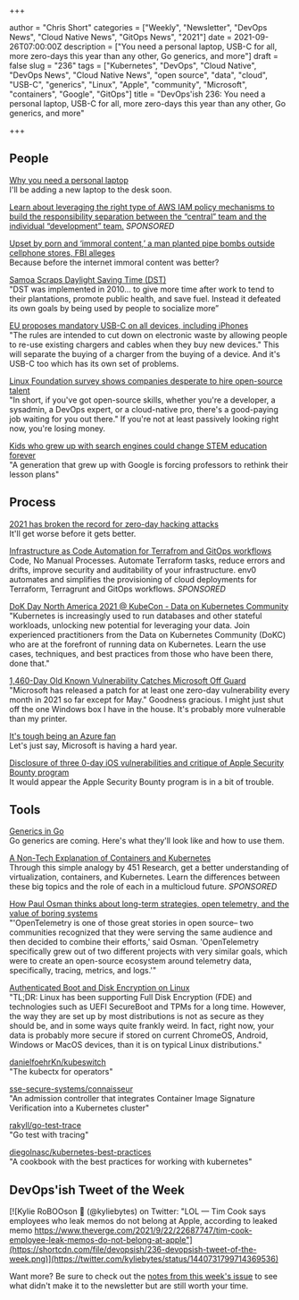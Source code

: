 +++

author = "Chris Short"
categories = ["Weekly", "Newsletter", "DevOps News", "Cloud Native News", "GitOps News", "2021"]
date = 2021-09-26T07:00:00Z
description = ["You need a personal laptop, USB-C for all, more zero-days this year than any other, Go generics, and more"]
draft = false
slug = "236"
tags = ["Kubernetes", "DevOps", "Cloud Native", "DevOps News", "Cloud Native News", "open source", "data", "cloud", "USB-C", "generics", "Linux", "Apple", "community", "Microsoft", "containers", "Google", "GitOps"]
title = "DevOps'ish 236: You need a personal laptop, USB-C for all, more zero-days this year than any other, Go generics, and more"

+++

## People

[Why you need a personal laptop](https://www.theverge.com/22671697/personal-laptop-work-security-privacy)  
I'll be adding a new laptop to the desk soon.

[Learn about leveraging the right type of AWS IAM policy mechanisms to build the responsibility separation between the “central” team and the individual “development” team.](https://goteleport.com/blog/aws-iam-in-laymans-terms/?utm_campaign=eg&utm_medium=partner&utm_source=DevOpsish) *SPONSORED*

[Upset by porn and ‘immoral content,’ a man planted pipe bombs outside cellphone stores, FBI alleges](https://www.washingtonpost.com/nation/2021/09/23/pipe-bombs-porn-cell-phone/)  
Because before the internet immoral content was better?

[Samoa Scraps Daylight Saving Time (DST)](https://www.samoaobserver.ws/category/samoa/91812)  
"DST was implemented in 2010... to give more time after work to tend to their plantations, promote public health, and save fuel. Instead it defeated its own goals by being used by people to socialize more”

[EU proposes mandatory USB-C on all devices, including iPhones](https://www.theverge.com/2021/9/23/22626723/eu-commission-universal-charger-usb-c-micro-lightning-connector-smartphones)  
"The rules are intended to cut down on electronic waste by allowing people to re-use existing chargers and cables when they buy new devices." This will separate the buying of a charger from the buying of a device. And it's USB-C too which has its own set of problems.

[Linux Foundation survey shows companies desperate to hire open-source talent](https://www.zdnet.com/article/linux-foundation-survey-shows-companies-desperate-to-hire-open-source-talent/)  
"In short, if you've got open-source skills, whether you're a developer, a sysadmin, a DevOps expert, or a cloud-native pro, there's a good-paying job waiting for you out there." If you're not at least passively looking right now, you're losing money.

[Kids who grew up with search engines could change STEM education forever](https://www.theverge.com/22684730/students-file-folder-directory-structure-education-gen-z)  
"A generation that grew up with Google is forcing professors to rethink their lesson plans"

## Process

[2021 has broken the record for zero-day hacking attacks](https://www.technologyreview.com/2021/09/23/1036140/2021-record-zero-day-hacks-reasons/)  
It'll get worse before it gets better.

[Infrastructure as Code Automation for Terrafrom and GitOps workflows](https://www.env0.com/infrastructure-as-code-automation?utm_campaign=devopsish&utm_source=nativeads&utm_medium=newsletter)  
Code, No Manual Processes. Automate Terraform tasks, reduce errors and drifts, improve security and auditability of your infrastructure. env0 automates and simplifies the provisioning of cloud deployments for Terraform, Terragrunt and GitOps workflows. *SPONSORED*

[DoK Day North America 2021 @ KubeCon - Data on Kubernetes Community](https://dok.community/dok-day/)  
"Kubernetes is increasingly used to run databases and other stateful workloads, unlocking new potential for leveraging your data. Join experienced practitioners from the Data on Kubernetes Community (DoKC) who are at the forefront of running data on Kubernetes. Learn the use cases, techniques, and best practices from those who have been there, done that."

[1,460-Day Old Known Vulnerability Catches Microsoft Off Guard](https://www.cybereason.com/blog/1460-day-old-known-vulnerability-catches-microsoft-off-guard)  
"Microsoft has released a patch for at least one zero-day vulnerability every month in 2021 so far except for May." Goodness gracious. I might just shut off the one Windows box I have in the house. It's probably more vulnerable than my printer.

[It's tough being an Azure fan](https://www.alexhudson.com/2021/09/17/its-tough-being-an-azure-fan/)  
Let's just say, Microsoft is having a hard year.

[Disclosure of three 0-day iOS vulnerabilities and critique of Apple Security Bounty program](https://habr.com/en/post/579714/)  
It would appear the Apple Security Bounty program is in a bit of trouble.

## Tools

[Generics in Go](https://bitfieldconsulting.com/golang/generics)  
Go generics are coming. Here's what they'll look like and how to use them.

[A Non-Tech Explanation of Containers and Kubernetes](https://www.linode.com/content/non-tech-explanation-of-containers-and-kubernetes/?utm_source=devopsish&utm_medium=newsletter_sponsorship&utm_campaign=newsletter_sponsorship-devopsish-kubernetes&utm_content=&utm_term=)  
Through this simple analogy by 451 Research, get a better understanding of virtualization, containers, and Kubernetes. Learn the differences between these big topics and the role of each in a multicloud future. *SPONSORED*

[How Paul Osman thinks about long-term strategies, open telemetry, and the value of boring systems](https://www.opslevel.com/blog/opslevel-convos-paul-osman/)  
"'OpenTelemetry is one of those great stories in open source– two communities recognized that they were serving the same audience and then decided to combine their efforts,' said Osman. 'OpenTelemetry specifically grew out of two different projects with very similar goals, which were to create an open-source ecosystem around telemetry data, specifically, tracing, metrics, and logs.'"

[Authenticated Boot and Disk Encryption on Linux](http://0pointer.net/blog/authenticated-boot-and-disk-encryption-on-linux.html)  
"TL;DR: Linux has been supporting Full Disk Encryption (FDE) and technologies such as UEFI SecureBoot and TPMs for a long time. However, the way they are set up by most distributions is not as secure as they should be, and in some ways quite frankly weird. In fact, right now, your data is probably more secure if stored on current ChromeOS, Android, Windows or MacOS devices, than it is on typical Linux distributions."

[danielfoehrKn/kubeswitch](https://github.com/danielfoehrKn/kubeswitch)  
"The kubectx for operators"

[sse-secure-systems/connaisseur](https://github.com/sse-secure-systems/connaisseur)  
"An admission controller that integrates Container Image Signature Verification into a Kubernetes cluster"

[rakyll/go-test-trace](https://github.com/rakyll/go-test-trace)  
"Go test with tracing"

[diegolnasc/kubernetes-best-practices](https://github.com/diegolnasc/kubernetes-best-practices)  
"A cookbook with the best practices for working with kubernetes"

## DevOps'ish Tweet of the Week

[![Kylie RoBOOson 👻 (@kyliebytes) on Twitter: "LOL — Tim Cook says employees who leak memos do not belong at Apple, according to leaked memo https://www.theverge.com/2021/9/22/22687747/tim-cook-employee-leak-memos-do-not-belong-at-apple"](https://shortcdn.com/file/devopsish/236-devopsish-tweet-of-the-week.png)](https://twitter.com/kyliebytes/status/1440731799714369536)

Want more? Be sure to check out the [notes from this week's issue](https://devopsish.com/236/notes/) to see what didn't make it to the newsletter but are still worth your time.
